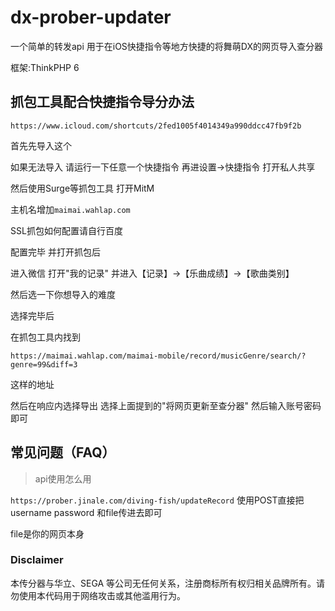 # dx-prober-updater
一个简单的转发api 用于在iOS快捷指令等地方快捷的将舞萌DX的网页导入查分器

框架:ThinkPHP 6

## 抓包工具配合快捷指令导分办法

`https://www.icloud.com/shortcuts/2fed1005f4014349a990ddcc47fb9f2b`

首先先导入这个 

如果无法导入 请运行一下任意一个快捷指令 再进设置→快捷指令 打开私人共享

然后使用Surge等抓包工具 打开MitM 

主机名增加`maimai.wahlap.com`

SSL抓包如何配置请自行百度

配置完毕 并打开抓包后

进入微信 打开"我的记录" 并进入【记录】→【乐曲成绩】→【歌曲类别】

然后选一下你想导入的难度

选择完毕后

在抓包工具内找到

`https://maimai.wahlap.com/maimai-mobile/record/musicGenre/search/?genre=99&diff=3`

这样的地址

然后在响应内选择导出 选择上面提到的"将网页更新至查分器" 然后输入账号密码 即可

## <span id="FAQ">常见问题（FAQ）</span>

> api使用怎么用

`https://prober.jinale.com/diving-fish/updateRecord` 使用POST直接把username password 和file传进去即可

file是你的网页本身

### Disclaimer

本传分器与华立、SEGA 等公司无任何关系，注册商标所有权归相关品牌所有。请勿使用本代码用于网络攻击或其他滥用行为。
